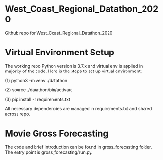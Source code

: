 # West_Coast_Regional_Datathon_2020
Github repo for West_Coast_Regional_Datathon_2020


# Virtual Environment Setup
The working repo Python version is 3.7.x and virtual env is applied in majority of the code.
Here is the steps to set up virtual environment:

(1) python3 -m venv ./datathon

(2) source ./datathon/bin/activate

(3) pip install -r requirements.txt

All necessary dependencies are managed in requirements.txt and shared across repo.

# Movie Gross Forecasting
The code and brief introduction can be found in gross_forecasting folder. The entry point is
gross_forecasting/run.py.

